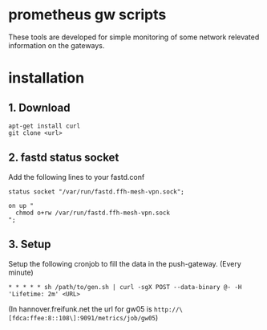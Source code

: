 # prometheus gw scripts

These tools are developed for simple monitoring of some network
relevated information on the gateways.

# installation

## 1. Download


    apt-get install curl
    git clone <url>


## 2. fastd status socket

Add the following lines to your fastd.conf


    status socket "/var/run/fastd.ffh-mesh-vpn.sock";

    on up "
      chmod o+rw /var/run/fastd.ffh-mesh-vpn.sock
    ";

## 3. Setup

Setup the following cronjob to fill the data in the push-gateway. (Every minute)


    * * * * * sh /path/to/gen.sh | curl -sgX POST --data-binary @- -H 'Lifetime: 2m' <URL>

(In hannover.freifunk.net the url for gw05 is ```http://\[fdca:ffee:8::108\]:9091/metrics/job/gw05```)
